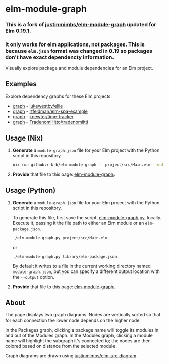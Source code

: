 # elm-module-graph

### This is a fork of [justinmimbs/elm-module-graph](https://github.com/justinmimbs/elm-module-graph) updated for Elm 0.19.1.

### It only works for elm applications, not packages. This is because `elm.json` format was changed in 0.19 so packages don't have exact dependencty information. 


Visually explore package and module dependencies for an Elm project.


## Examples

Explore dependency graphs for these Elm projects:

- [graph](https://justinmimbs.github.io/elm-module-graph/examples/ellie.html) - [lukewestby/ellie](https://github.com/lukewestby/ellie)
- [graph](https://justinmimbs.github.io/elm-module-graph/examples/elm-spa-example.html) - [rtfeldman/elm-spa-example](https://github.com/rtfeldman/elm-spa-example)
- [graph](https://justinmimbs.github.io/elm-module-graph/examples/time-tracker.html) - [knewter/time-tracker](https://github.com/knewter/time-tracker)
- [graph](https://justinmimbs.github.io/elm-module-graph/examples/tradenomiitti.html) - [Tradenomiliitto/tradenomiitti](https://github.com/Tradenomiliitto/tradenomiitti)


## Usage (Nix)

1.  __Generate__ a `module-graph.json` file for your Elm project with the Python script in this repository.

    ```sh
    nix run github:r-k-b/elm-module-graph -- project/src/Main.elm --output module-graph.json
    ```

2.  __Provide__ that file to this page: [elm-module-graph](https://justinmimbs.github.io/elm-module-graph).


## Usage (Python)

1.  __Generate__ a `module-graph.json` file for your Elm project with the Python script in this repository.

    To generate this file, first save the script, [elm-module-graph.py](https://raw.githubusercontent.com/justinmimbs/elm-module-graph/master/elm-module-graph.py), locally. Execute it, passing it the file path to either an Elm module or an `elm-package.json`.

    ```sh
    ./elm-module-graph.py project/src/Main.elm
    ```

    or

    ```sh
    ./elm-module-graph.py library/elm-package.json
    ```

    By default it writes to a file in the current working directory named `module-graph.json`, but you can specify a different output location with the `--output` option.


2.  __Provide__ that file to this page: [elm-module-graph](https://justinmimbs.github.io/elm-module-graph).


## About

The page displays two graph diagrams. Nodes are vertically sorted so that for each connection the lower node depends on the higher node.

In the Packages graph, clicking a package name will toggle its modules in and out of the Modules graph. In the Modules graph, clicking a module name will highlight the subgraph it's connected to; the nodes are then colored based on distance from the selected module.

Graph diagrams are drawn using [justinmimbs/elm-arc-diagram](http://package.elm-lang.org/packages/justinmimbs/elm-arc-diagram/latest).
